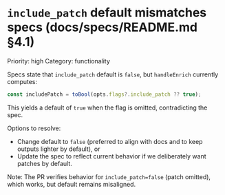 # `include_patch` default mismatches specs (docs/specs/README.md §4.1)

Priority: high
Category: functionality

Specs state that `include_patch` default is `false`, but `handleEnrich` currently computes:

```ts
const includePatch = toBool(opts.flags?.include_patch ?? true);
```

This yields a default of `true` when the flag is omitted, contradicting the spec.

Options to resolve:

- Change default to `false` (preferred to align with docs and to keep outputs lighter by default), or
- Update the spec to reflect current behavior if we deliberately want patches by default.

Note: The PR verifies behavior for `include_patch=false` (patch omitted), which works, but default remains misaligned.
